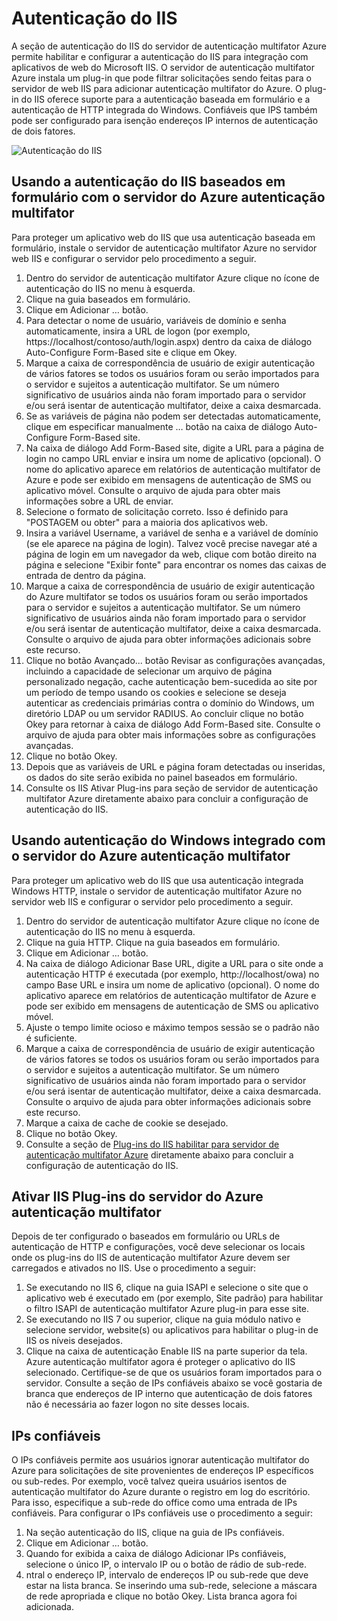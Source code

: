 <properties 
    pageTitle="Servidor de autenticação multifator de autenticação do IIS e do Azure"
    description="Esta é a página de autenticação multifator do Azure que ajudarão na implantação IIS autenticação e servidor de autenticação multifator do Azure."
    services="multi-factor-authentication"
    documentationCenter=""
    authors="kgremban"
    manager="femila"
    editor="curtand"/>

<tags
    ms.service="multi-factor-authentication"
    ms.workload="identity"
    ms.tgt_pltfrm="na"
    ms.devlang="na"
    ms.topic="get-started-article"
    ms.date="08/04/2016"
    ms.author="kgremban"/>

# <a name="iis-authentication"></a>Autenticação do IIS

A seção de autenticação do IIS do servidor de autenticação multifator Azure permite habilitar e configurar a autenticação do IIS para integração com aplicativos de web do Microsoft IIS. O servidor de autenticação multifator Azure instala um plug-in que pode filtrar solicitações sendo feitas para o servidor de web IIS para adicionar autenticação multifator do Azure. O plug-in do IIS oferece suporte para a autenticação baseada em formulário e a autenticação de HTTP integrada do Windows. Confiáveis que IPS também pode ser configurado para isenção endereços IP internos de autenticação de dois fatores.


![Autenticação do IIS](./media/multi-factor-authentication-get-started-server-iis/iis.png)


## <a name="using-form-based-iis-authentication-with-azure-multi-factor-authentication-server"></a>Usando a autenticação do IIS baseados em formulário com o servidor do Azure autenticação multifator

Para proteger um aplicativo web do IIS que usa autenticação baseada em formulário, instale o servidor de autenticação multifator Azure no servidor web IIS e configurar o servidor pelo procedimento a seguir.

1. Dentro do servidor de autenticação multifator Azure clique no ícone de autenticação do IIS no menu à esquerda.
2. Clique na guia baseados em formulário.
3. Clique em Adicionar … botão.
4. Para detectar o nome de usuário, variáveis de domínio e senha automaticamente, insira a URL de logon (por exemplo, https://localhost/contoso/auth/login.aspx) dentro da caixa de diálogo Auto-Configure Form-Based site e clique em Okey.
5. Marque a caixa de correspondência de usuário de exigir autenticação de vários fatores se todos os usuários foram ou serão importados para o servidor e sujeitos a autenticação multifator. Se um número significativo de usuários ainda não foram importado para o servidor e/ou será isentar de autenticação multifator, deixe a caixa desmarcada.
6. Se as variáveis de página não podem ser detectadas automaticamente, clique em especificar manualmente … botão na caixa de diálogo Auto-Configure Form-Based site.
7. Na caixa de diálogo Add Form-Based site, digite a URL para a página de login no campo URL enviar e insira um nome de aplicativo (opcional). O nome do aplicativo aparece em relatórios de autenticação multifator de Azure e pode ser exibido em mensagens de autenticação de SMS ou aplicativo móvel. Consulte o arquivo de ajuda para obter mais informações sobre a URL de enviar.
8. Selecione o formato de solicitação correto. Isso é definido para "POSTAGEM ou obter" para a maioria dos aplicativos web.
9. Insira a variável Username, a variável de senha e a variável de domínio (se ele aparece na página de login). Talvez você precise navegar até a página de login em um navegador da web, clique com botão direito na página e selecione "Exibir fonte" para encontrar os nomes das caixas de entrada de dentro da página.
10. Marque a caixa de correspondência de usuário de exigir autenticação do Azure multifator se todos os usuários foram ou serão importados para o servidor e sujeitos a autenticação multifator. Se um número significativo de usuários ainda não foram importado para o servidor e/ou será isentar de autenticação multifator, deixe a caixa desmarcada. Consulte o arquivo de ajuda para obter informações adicionais sobre este recurso.
11.  Clique no botão Avançado... botão Revisar as configurações avançadas, incluindo a capacidade de selecionar um arquivo de página personalizado negação, cache autenticação bem-sucedida ao site por um período de tempo usando os cookies e selecione se deseja autenticar as credenciais primárias contra o domínio do Windows, um diretório LDAP ou um servidor RADIUS. Ao concluir clique no botão Okey para retornar à caixa de diálogo Add Form-Based site. Consulte o arquivo de ajuda para obter mais informações sobre as configurações avançadas.
12. Clique no botão Okey.
13. Depois que as variáveis de URL e página foram detectadas ou inseridas, os dados do site serão exibida no painel baseados em formulário.
14. Consulte os IIS Ativar Plug-ins para seção de servidor de autenticação multifator Azure diretamente abaixo para concluir a configuração de autenticação do IIS.

## <a name="using-integrated-windows-authentication-with-azure-multi-factor-authentication-server"></a>Usando autenticação do Windows integrado com o servidor do Azure autenticação multifator

Para proteger um aplicativo web do IIS que usa autenticação integrada Windows HTTP, instale o servidor de autenticação multifator Azure no servidor web IIS e configurar o servidor pelo procedimento a seguir.

1. Dentro do servidor de autenticação multifator Azure clique no ícone de autenticação do IIS no menu à esquerda.
2. Clique na guia HTTP. Clique na guia baseados em formulário.
3. Clique em Adicionar … botão.
4. Na caixa de diálogo Adicionar Base URL, digite a URL para o site onde a autenticação HTTP é executada (por exemplo, http://localhost/owa) no campo Base URL e insira um nome de aplicativo (opcional). O nome do aplicativo aparece em relatórios de autenticação multifator de Azure e pode ser exibido em mensagens de autenticação de SMS ou aplicativo móvel.
5. Ajuste o tempo limite ocioso e máximo tempos sessão se o padrão não é suficiente.
6. Marque a caixa de correspondência de usuário de exigir autenticação de vários fatores se todos os usuários foram ou serão importados para o servidor e sujeitos a autenticação multifator. Se um número significativo de usuários ainda não foram importado para o servidor e/ou será isentar de autenticação multifator, deixe a caixa desmarcada. Consulte o arquivo de ajuda para obter informações adicionais sobre este recurso.
7. Marque a caixa de cache de cookie se desejado.
8. Clique no botão Okey.
9. Consulte a seção de [Plug-ins do IIS habilitar para servidor de autenticação multifator Azure](#enable-iis-plug-ins-for-azure-multi-factor-authentication-server) diretamente abaixo para concluir a configuração de autenticação do IIS.


## <a name="enable-iis-plug-ins-for-azure-multi-factor-authentication-server"></a>Ativar IIS Plug-ins do servidor do Azure autenticação multifator

Depois de ter configurado o baseados em formulário ou URLs de autenticação de HTTP e configurações, você deve selecionar os locais onde os plug-ins do IIS de autenticação multifator Azure devem ser carregados e ativados no IIS. Use o procedimento a seguir:

1. Se executando no IIS 6, clique na guia ISAPI e selecione o site que o aplicativo web é executado em (por exemplo, Site padrão) para habilitar o filtro ISAPI de autenticação multifator Azure plug-in para esse site.
2. Se executando no IIS 7 ou superior, clique na guia módulo nativo e selecione servidor, website(s) ou aplicativos para habilitar o plug-in de IIS os níveis desejados.
3. Clique na caixa de autenticação Enable IIS na parte superior da tela. Azure autenticação multifator agora é proteger o aplicativo do IIS selecionado. Certifique-se de que os usuários foram importados para o servidor. Consulte a seção de IPs confiáveis abaixo se você gostaria de branca que endereços de IP interno que autenticação de dois fatores não é necessária ao fazer logon no site desses locais.


## <a name="trusted-ips"></a>IPs confiáveis

O IPs confiáveis permite aos usuários ignorar autenticação multifator do Azure para solicitações de site provenientes de endereços IP específicos ou sub-redes. Por exemplo, você talvez queira usuários isentos de autenticação multifator do Azure durante o registro em log do escritório. Para isso, especifique a sub-rede do office como uma entrada de IPs confiáveis. Para configurar o IPs confiáveis use o procedimento a seguir:

1. Na seção autenticação do IIS, clique na guia de IPs confiáveis.
2. Clique em Adicionar … botão.
3. Quando for exibida a caixa de diálogo Adicionar IPs confiáveis, selecione o único IP, o intervalo IP ou o botão de rádio de sub-rede.
4. ntral o endereço IP, intervalo de endereços IP ou sub-rede que deve estar na lista branca. Se inserindo uma sub-rede, selecione a máscara de rede apropriada e clique no botão Okey. Lista branca agora foi adicionada.
